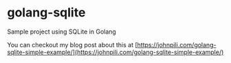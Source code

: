 # golang-sqlite
Sample project using SQLite in Golang

You can checkout my blog post about this at [https://johnpili.com/golang-sqlite-simple-example/](https://johnpili.com/golang-sqlite-simple-example/)
